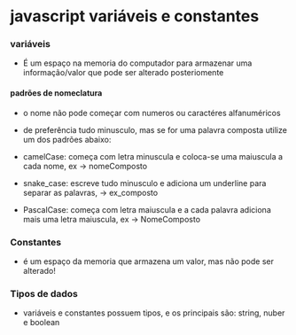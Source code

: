 # javascript variáveis e constantes

### variáveis

- É um espaço na memoria do computador para armazenar uma informação/valor que pode ser alterado posteriomente

#### padrões de nomeclatura

- o nome não pode começar com numeros ou caractéres alfanuméricos

- de preferência tudo minusculo, mas se for uma palavra composta utilize um dos padrões abaixo:

- camelCase: começa com letra minuscula e coloca-se uma maiuscula  a cada nome, ex -> nomeComposto

- snake_case: escreve tudo minusculo e adiciona um underline para separar as palavras, -> ex_composto

- PascalCase: começa com letra maiuscula e a cada palavra adiciona mais uma letra maiuscula, ex -> NomeComposto

### Constantes

- é um espaço da memoria que armazena um valor, mas não pode ser alterado!

### Tipos de dados

- variáveis e constantes possuem tipos, e os principais são: string, nuber e boolean